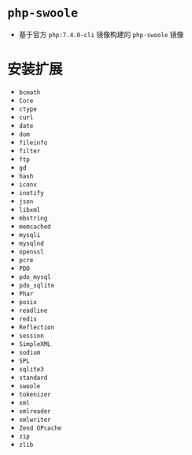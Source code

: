 # `php-swoole`

- 基于官方 `php:7.4.0-cli` 镜像构建的 `php-swoole` 镜像

# 安装扩展

- `bcmath`
- `Core`
- `ctype`
- `curl`
- `date`
- `dom`
- `fileinfo`
- `filter`
- `ftp`
- `gd`
- `hash`
- `iconv`
- `inotify`
- `json`
- `libxml`
- `mbstring`
- `memcached`
- `mysqli`
- `mysqlnd`
- `openssl`
- `pcre`
- `PDO`
- `pdo_mysql`
- `pdo_sqlite`
- `Phar`
- `posix`
- `readline`
- `redis`
- `Reflection`
- `session`
- `SimpleXML`
- `sodium`
- `SPL`
- `sqlite3`
- `standard`
- `swoole`
- `tokenizer`
- `xml`
- `xmlreader`
- `xmlwriter`
- `Zend OPcache`
- `zip`
- `zlib`